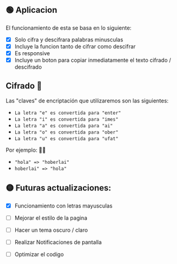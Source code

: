 ## 🟢 Aplicacion 
El funcionamiento de esta se basa en lo siguiente:

- [x] Solo cifra y descifrara palabras minusculas 
- [x] Incluye la funcion tanto de cifrar como descifrar
- [x] Es responsive
- [x] Incluye un boton para copiar inmediatamente el texto cifrado / descifrado

## Cifrado 🔐

Las "claves" de encriptación que utilizaremos son las siguientes:

- `La letra "e" es convertida para "enter"`
- `La letra "i" es convertida para "imes"`
- `La letra "a" es convertida para "ai"`
- `La letra "o" es convertida para "ober"`
- `La letra "u" es convertida para "ufat"`

Por ejemplo: 👋🏻

- `"hola" => "hoberlai"`
- `hoberlai" => "hola"`

## 🟡 Futuras actualizaciones:
- [x] Funcionamiento con letras mayusculas
- [ ] Mejorar el estilo de la pagina
- [ ] Hacer un tema oscuro / claro
- [ ] Realizar Notificaciones de pantalla
- [ ] Optimizar el codigo 

